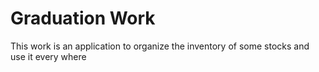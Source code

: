 # Graduation Work
This work is an application to organize the inventory of some stocks and use it every where 
